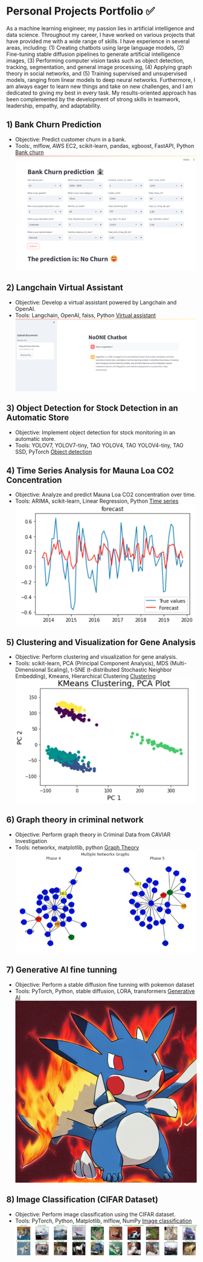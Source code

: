 # Personal Projects Portfolio ✅

As a machine learning engineer, my passion lies in artificial intelligence and data science. Throughout my career, I have worked on various projects that have provided me with a wide range of skills. I have experience in several areas, including: (1) Creating chatbots using large language models, (2) Fine-tuning stable diffusion pipelines to generate artificial intelligence images, (3) Performing computer vision tasks such as object detection, tracking, segmentation, and general image processing, (4) Applying graph theory in social networks, and (5) Training supervised and unsupervised models, ranging from linear models to deep neural networks. Furthermore, I am always eager to learn new things and take on new challenges, and I am dedicated to giving my best in every task. My results-oriented approach has been complemented by the development of strong skills in teamwork, leadership, empathy, and adaptability.

## 1) Bank Churn Prediction

- Objective: Predict customer churn in a bank.
- Tools:, mlflow, AWS EC2, scikit-learn, pandas, xgboost, FastAPI, Python
  [Bank churn](https://github.com/luis95garay/data_science_bank_churn)
  ![bankchurn](public/bankchurn1.png)

## 2) Langchain Virtual Assistant

- Objective: Develop a virtual assistant powered by Langchain and OpenAI.
- Tools: Langchain, OpenAI, faiss, Python
  [Virtual assistant](https://github.com/luis95garay/amazon-langchain-chatbot)
  ![Virtual assistant](public/question1.png)

## 3) Object Detection for Stock Detection in an Automatic Store

- Objective: Implement object detection for stock monitoring in an automatic store.
- Tools: YOLOV7, YOLOV7-tiny, TAO YOLOV4, TAO YOLOV4-tiny, TAO SSD, PyTorch
  [Object detection](https://github.com/luis95garay/object_detection)

## 4) Time Series Analysis for Mauna Loa CO2 Concentration

- Objective: Analyze and predict Mauna Loa CO2 concentration over time.
- Tools: ARIMA, scikit-learn, Linear Regression, Python
  [Time series](https://github.com/luis95garay/Time-series-for-Mauna-Loa-CO2-concentration)
  ![Time series](public/timeseries1.png)

## 5) Clustering and Visualization for Gene Analysis

- Objective: Perform clustering and visualization for gene analysis.
- Tools: scikit-learn, PCA (Principal Component Analysis), MDS (Multi-Dimensional Scaling), t-SNE (t-distributed Stochastic Neighbor Embedding), Kmeans, Hierarchical Clustering
  [Clustering](https://github.com/luis95garay/Clustering-and-visualization-for-gene-analysis)
  ![Clustering](public/clustering1.png)

## 6) Graph theory in criminal network

- Objective: Perform graph theory in Criminal Data from CAVIAR Investigation
- Tools: networkx, matplotlib, python
  [Graph Theory](https://github.com/luis95garay/Graph-theory-criminal-network)
  ![Graph Theor](public/graphtheory1.png)

## 7) Generative AI fine tunning

- Objective: Perform a stable diffusion fine tunning with pokemon dataset
- Tools: PyTorch, Python, stable diffusion, LORA, transformers
  [Generative AI](https://github.com/luis95garay/generative_fine_tuning)
  ![Generative AI](public/txt2img2.png)

## 8) Image Classification (CIFAR Dataset)

- Objective: Perform image classification using the CIFAR dataset.
- Tools: PyTorch, Python, Matplotlib, mlflow, NumPy
  [Image classification](https://github.com/luis95garay/cifar-CNN)
  ![Cifar](public/cifar1.png)
